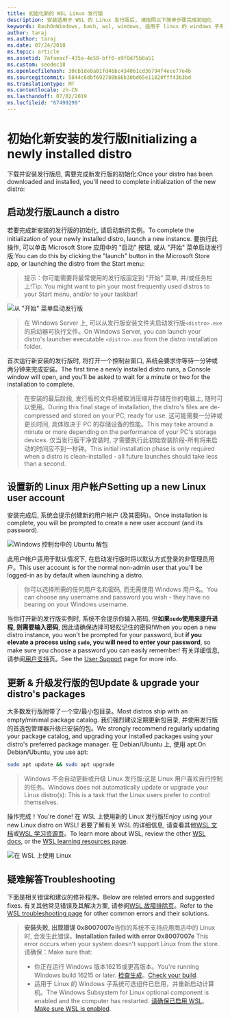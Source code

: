 ```yaml
---
title: 初始化新的 WSL Linux 发行版
description: 安装适用于 WSL 的 Linux 发行版后, 请按照以下简单步骤完成初始化
keywords: BashOnWindows, bash, wsl, windows, 适用于 linux 的 windows 子系统, windowssubsystem, ubuntu, debian, suse, windows 10
author: taraj
ms.author: taraj
ms.date: 07/24/2018
ms.topic: article
ms.assetid: 7afaeacf-435a-4e58-bff0-a9f0d75b8a51
ms.custom: seodec18
ms.openlocfilehash: 30cb1de0a01fd46bc434061cd36794f4ece77e4b
ms.sourcegitcommit: 5844c6dbf692780b86b30bd65e11820fff43b3bd
ms.translationtype: MT
ms.contentlocale: zh-CN
ms.lasthandoff: 07/02/2019
ms.locfileid: "67499299"
---
```

# <a name="initializing-a-newly-installed-distro"></a><span data-ttu-id="9bf82-104">初始化新安装的发行版</span><span class="sxs-lookup"><span data-stu-id="9bf82-104">Initializing a newly installed distro</span></span>
<span data-ttu-id="9bf82-105">下载并安装发行版后, 需要完成新发行版的初始化:</span><span class="sxs-lookup"><span data-stu-id="9bf82-105">Once your distro has been downloaded and installed, you'll need to complete initialization of the new distro:</span></span>

## <a name="launch-a-distro"></a><span data-ttu-id="9bf82-106">启动发行版</span><span class="sxs-lookup"><span data-stu-id="9bf82-106">Launch a distro</span></span>
<span data-ttu-id="9bf82-107">若要完成新安装的发行版的初始化, 请启动新的实例。</span><span class="sxs-lookup"><span data-stu-id="9bf82-107">To complete the initialization of your newly installed distro, launch a new instance.</span></span> <span data-ttu-id="9bf82-108">要执行此操作, 可以单击 Microsoft Store 应用中的 "启动" 按钮, 或从 "开始" 菜单启动发行版:</span><span class="sxs-lookup"><span data-stu-id="9bf82-108">You can do this by clicking the "launch" button in the Microsoft Store app, or launching the distro from the Start menu:</span></span>

> <span data-ttu-id="9bf82-109">提示：你可能需要将最常使用的发行版固定到 "开始" 菜单, 并/或任务栏上!</span><span class="sxs-lookup"><span data-stu-id="9bf82-109">Tip: You might want to pin your most frequently used distros to your Start menu, and/or to your taskbar!</span></span>

![从 "开始" 菜单启动发行版](media/start-menu.png)

> <span data-ttu-id="9bf82-111">在 Windows Server 上, 可以从发行版安装文件夹启动发行版`<distro>.exe`的启动器可执行文件。</span><span class="sxs-lookup"><span data-stu-id="9bf82-111">On Windows Server, you can launch your distro's launcher executable `<distro>.exe` from the distro installation folder.</span></span>

<span data-ttu-id="9bf82-112">首次运行新安装的发行版时, 将打开一个控制台窗口, 系统会要求你等待一分钟或两分钟来完成安装。</span><span class="sxs-lookup"><span data-stu-id="9bf82-112">The first time a newly installed distro runs, a Console window will open, and you'll be asked to wait for a minute or two for the installation to complete.</span></span>

> <span data-ttu-id="9bf82-113">在安装的最后阶段, 发行版的文件将被取消压缩并存储在你的电脑上, 随时可以使用。</span><span class="sxs-lookup"><span data-stu-id="9bf82-113">During this final stage of installation, the distro's files are de-compressed and stored on your PC, ready for use.</span></span> <span data-ttu-id="9bf82-114">这可能需要一分钟或更长时间, 具体取决于 PC 的存储设备的性能。</span><span class="sxs-lookup"><span data-stu-id="9bf82-114">This may take around a minute or more depending on the performance of your PC's storage devices.</span></span> <span data-ttu-id="9bf82-115">仅当发行版干净安装时, 才需要执行此初始安装阶段-所有将来启动的时间应不到一秒钟。</span><span class="sxs-lookup"><span data-stu-id="9bf82-115">This initial installation phase is only required when a distro is clean-installed - all future launches should take less than a second.</span></span>

## <a name="setting-up-a-new-linux-user-account"></a><span data-ttu-id="9bf82-116">设置新的 Linux 用户帐户</span><span class="sxs-lookup"><span data-stu-id="9bf82-116">Setting up a new Linux user account</span></span>

<span data-ttu-id="9bf82-117">安装完成后, 系统会提示创建新的用户帐户 (及其密码)。</span><span class="sxs-lookup"><span data-stu-id="9bf82-117">Once installation is complete, you will be prompted to create a new user account (and its password).</span></span> 

![Windows 控制台中的 Ubuntu 解包](media/UbuntuInstall.png)

<span data-ttu-id="9bf82-119">此用户帐户适用于默认情况下, 在启动发行版时将以默认方式登录的非管理员用户。</span><span class="sxs-lookup"><span data-stu-id="9bf82-119">This user account is for the normal non-admin user that you'll be logged-in as by default when launching a distro.</span></span>

> <span data-ttu-id="9bf82-120">你可以选择所需的任何用户名和密码, 而无需使用 Windows 用户名。</span><span class="sxs-lookup"><span data-stu-id="9bf82-120">You can choose any username and password you wish - they have no bearing on your Windows username.</span></span> 

<span data-ttu-id="9bf82-121">当你打开新的发行版实例时, 系统不会提示你输入密码, 但**如果`sudo`使用来提升进程, 则需要输入密码**, 因此请确保选择可轻松记住的密码!</span><span class="sxs-lookup"><span data-stu-id="9bf82-121">When you open a new distro instance, you won't be prompted for your password, but **if you elevate a process using `sudo`, you will need to enter your password**, so make sure you choose a password you can easily remember!</span></span> <span data-ttu-id="9bf82-122">有关详细信息, 请参阅[用户支持](user-support.md)页。</span><span class="sxs-lookup"><span data-stu-id="9bf82-122">See the [User Support](user-support.md) page for more info.</span></span>

## <a name="update--upgrade-your-distros-packages"></a><span data-ttu-id="9bf82-123">更新 & 升级发行版的包</span><span class="sxs-lookup"><span data-stu-id="9bf82-123">Update & upgrade your distro's packages</span></span>

<span data-ttu-id="9bf82-124">大多数发行版附带了一个空/最小包目录。</span><span class="sxs-lookup"><span data-stu-id="9bf82-124">Most distros ship with an empty/minimal package catalog.</span></span> <span data-ttu-id="9bf82-125">我们强烈建议定期更新包目录, 并使用发行版的首选包管理器升级已安装的包。</span><span class="sxs-lookup"><span data-stu-id="9bf82-125">We strongly recommend regularly updating your package catalog, and upgrading your installed packages using your distro's preferred package manager.</span></span> <span data-ttu-id="9bf82-126">在 Debian/Ubuntu 上, 使用 apt:</span><span class="sxs-lookup"><span data-stu-id="9bf82-126">On Debian/Ubuntu, you use apt:</span></span>

```bash
sudo apt update && sudo apt upgrade
```

> <span data-ttu-id="9bf82-127">Windows 不会自动更新或升级 Linux 发行版:这是 Linux 用户喜欢自行控制的任务。</span><span class="sxs-lookup"><span data-stu-id="9bf82-127">Windows does not automatically update or upgrade your Linux distro(s): This is a task that the Linux users prefer to control themselves.</span></span>

<span data-ttu-id="9bf82-128">操作完成！</span><span class="sxs-lookup"><span data-stu-id="9bf82-128">You're done!</span></span> <span data-ttu-id="9bf82-129">在 WSL 上使用新的 Linux 发行版!</span><span class="sxs-lookup"><span data-stu-id="9bf82-129">Enjoy using your new Linux distro on WSL!</span></span> <span data-ttu-id="9bf82-130">若要了解有关 WSL 的详细信息, 请查看其他[WSL 文档](https://aka.ms/wsldocs)或[WSL 学习资源页](https://aka.ms/learnwsl)。</span><span class="sxs-lookup"><span data-stu-id="9bf82-130">To learn more about WSL, review the other [WSL docs](https://aka.ms/wsldocs), or the [WSL learning resources page](https://aka.ms/learnwsl).</span></span>

![在 WSL 上使用 Linux](media/linux-on-wsl.png)

## <a name="troubleshooting"></a><span data-ttu-id="9bf82-132">疑难解答</span><span class="sxs-lookup"><span data-stu-id="9bf82-132">Troubleshooting</span></span>

<span data-ttu-id="9bf82-133">下面是相关错误和建议的修补程序。</span><span class="sxs-lookup"><span data-stu-id="9bf82-133">Below are related errors and suggested fixes.</span></span> <span data-ttu-id="9bf82-134">有关其他常见错误及其解决方案, 请参阅[WSL 故障排除页](troubleshooting.md)。</span><span class="sxs-lookup"><span data-stu-id="9bf82-134">Refer to the [WSL troubleshooting page](troubleshooting.md) for other common errors and their solutions.</span></span>

> <span data-ttu-id="9bf82-135">**安装失败, 出现错误 0x8007007e**当你的系统不支持应用商店中的 Linux 时, 会发生此错误。</span><span class="sxs-lookup"><span data-stu-id="9bf82-135">**Installation failed with error 0x8007007e** This error occurs when your system doesn't support Linux from the store.</span></span>  <span data-ttu-id="9bf82-136">请确保：</span><span class="sxs-lookup"><span data-stu-id="9bf82-136">Make sure that:</span></span>
> * <span data-ttu-id="9bf82-137">你正在运行 Windows 版本16215或更高版本。</span><span class="sxs-lookup"><span data-stu-id="9bf82-137">You're running Windows build 16215 or later.</span></span> <span data-ttu-id="9bf82-138">[检查生成](troubleshooting.md#check-your-build-number)。</span><span class="sxs-lookup"><span data-stu-id="9bf82-138">[Check your build](troubleshooting.md#check-your-build-number).</span></span>
> * <span data-ttu-id="9bf82-139">适用于 Linux 的 Windows 子系统可选组件已启用，并重新启动计算机。</span><span class="sxs-lookup"><span data-stu-id="9bf82-139">The Windows Subsystem for Linux optional component is enabled and the computer has restarted.</span></span>  <span data-ttu-id="9bf82-140">[请确保已启用 WSL](troubleshooting.md#confirm-wsl-is-enabled)。</span><span class="sxs-lookup"><span data-stu-id="9bf82-140">[Make sure WSL is enabled](troubleshooting.md#confirm-wsl-is-enabled).</span></span>
